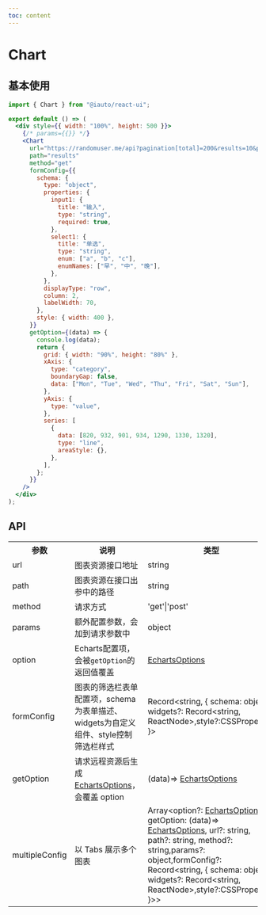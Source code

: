 ```yaml
---
toc: content
---
```


# Chart

## 基本使用

```jsx
import { Chart } from "@iauto/react-ui";

export default () => (
  <div style={{ width: "100%", height: 500 }}>
    {/* params={{}} */}
    <Chart
      url="https://randomuser.me/api?pagination[total]=200&results=10&pageSize=8&pageNumber=1"
      path="results"
      method="get"
      formConfig={{
        schema: {
          type: "object",
          properties: {
            input1: {
              title: "输入",
              type: "string",
              required: true,
            },
            select1: {
              title: "单选",
              type: "string",
              enum: ["a", "b", "c"],
              enumNames: ["早", "中", "晚"],
            },
          },
          displayType: "row",
          column: 2,
          labelWidth: 70,
        },
        style: { width: 400 },
      }}
      getOption={(data) => {
        console.log(data);
        return {
          grid: { width: "90%", height: "80%" },
          xAxis: {
            type: "category",
            boundaryGap: false,
            data: ["Mon", "Tue", "Wed", "Thu", "Fri", "Sat", "Sun"],
          },
          yAxis: {
            type: "value",
          },
          series: [
            {
              data: [820, 932, 901, 934, 1290, 1330, 1320],
              type: "line",
              areaStyle: {},
            },
          ],
        };
      }}
    />
  </div>
);
```

## API

<table>
  <tr>
    <th>参数</th>
    <th>说明</th>
    <th>类型</th>
    <th><div style="white-space:nowrap;">默认值</div></th>
  </tr>
   <tr>
    <td>url</td>
    <td>图表资源接口地址</td>
    <td>string</td>
    <td>-</td>
  </tr>
  <tr>
    <td>path</td>
    <td>图表资源在接口出参中的路径</td>
   <td>string</td>
    <td>-</td>
  </tr>
  <tr>
    <td>method</td>
    <td>请求方式</td>
    <td>'get'|'post'</td>
    <td>'get'</td>
  </tr>
  <tr>
    <td><div style="white-space:nowrap;">params</div></td>
    <td>额外配置参数，会加到请求参数中</td>
    <td>object</td>
    <td>-</td>
  </tr>
  <tr>
    <td>option</td>
    <td>Echarts配置项，会被<code>getOption</code>的返回值覆盖</td>
    <td><a href="https://echarts.apache.org/zh/option.html#title">EchartsOptions</a></td>
    <td>-</td>
  </tr>
  <tr>
    <td>formConfig</td>
    <td>图表的筛选栏表单配置项，schema为表单描述、widgets为自定义组件、style控制筛选栏样式</td>
    <td>Record&lt;string, { schema: object, widgets?: Record&lt;string, ReactNode&gt;,style?:CSSProperties }&gt;</td>
    <td>-</td>
  </tr>
  <tr>
    <td>getOption</td>
    <td>请求远程资源后生成 <a href="https://echarts.apache.org/zh/option.html#title">EchartsOptions</a>，会覆盖 option</td>
    <td>(data)=> <a href="https://echarts.apache.org/zh/option.html#title">EchartsOptions</a></td>
    <td>-</td>
  </tr>
  <tr>
    <td><div style="white-space:nowrap;">multipleConfig</div></td>
    <td>以 Tabs 展示多个图表</td>
    <td>Array&lt;option?: <a href="https://echarts.apache.org/zh/option.html#title">EchartsOptions</a>, getOption: (data)=> <a href="https://echarts.apache.org/zh/option.html#title">EchartsOptions</a>, url?: string, path?: string, method?: string,params?: object,formConfig?: Record&lt;string, { schema: object, widgets?: Record&lt;string, ReactNode&gt;,style?:CSSProperties }&gt;&gt;</td>
    <td>-</td>
  </tr>
</table>
